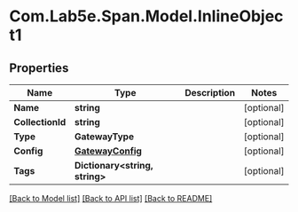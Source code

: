 # Com.Lab5e.Span.Model.InlineObject1

## Properties

Name | Type | Description | Notes
------------ | ------------- | ------------- | -------------
**Name** | **string** |  | [optional] 
**CollectionId** | **string** |  | [optional] 
**Type** | **GatewayType** |  | [optional] 
**Config** | [**GatewayConfig**](GatewayConfig.md) |  | [optional] 
**Tags** | **Dictionary&lt;string, string&gt;** |  | [optional] 

[[Back to Model list]](../README.md#documentation-for-models) [[Back to API list]](../README.md#documentation-for-api-endpoints) [[Back to README]](../README.md)

